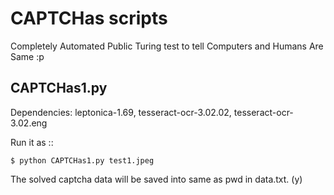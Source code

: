 CAPTCHas scripts
================

Completely Automated Public Turing test to tell Computers and Humans Are Same :p

CAPTCHas1.py
------------

Dependencies: leptonica-1.69, tesseract-ocr-3.02.02, tesseract-ocr-3.02.eng

Run it as ::

    $ python CAPTCHas1.py test1.jpeg

The solved captcha data will be saved into same as pwd in data.txt. (y)

